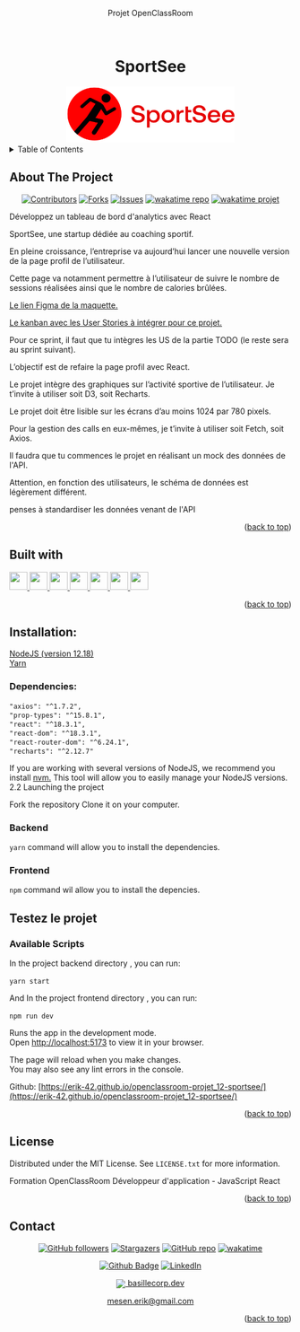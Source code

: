 <div align="center">
<p>Projet OpenClassRoom</p>
</div>
<a name="readme-top"></a>

<!-- PROJECT LOGO -->
<br />
<div align="center">
  <h1>SportSee</h1>
  <a href="https://github.com/Erik-42">
    <img src="./frontend/src/assets/logo/logo.png" alt="Logo SportSee" width="300" height="100">
  </a>
</div>

<!-- TABLE OF CONTENTS -->
<details>
  <summary>Table of Contents</summary>
  <ol>
    <li> <a href="#about-the-project">About The Project</a></li>
    <li><a href="#built-with">Built With</a></li>
    <li><a href="#testez-le-projet">Testez le projet</a></li>
    <li><a href="#license">License</a></li>
    <li><a href="#contact">Contact</a></li>
  </ol>
</details>

<!-- ABOUT THE PROJECT -->

## About The Project

<div align="center">

[![Contributors][contributors-shield]][contributors-url]
[![Forks][forks-shield]][forks-url]
[![Issues][issues-shield]][issues-url]
[![wakatime repo](https://wakatime.com/badge/github/Erik-42/openclassroom-projet_12-sportsee.svg)](https://wakatime.com/badge/github/Erik-42/openclassroom-projet_12-sportsee)
[![wakatime projet](https://wakatime.com/badge/user/f84d00d8-fee3-4ca3-803d-3daa3c7053a5/project/5c6b2898-3dc9-431c-aeb2-d0bea2922d5c.svg)](https://wakatime.com/badge/user/f84d00d8-fee3-4ca3-803d-3daa3c7053a5/project/5c6b2898-3dc9-431c-aeb2-d0bea2922d5c)

</div>
Développez un tableau de bord d'analytics avec React
<p></p>
SportSee, une startup dédiée au coaching sportif.

En pleine croissance, l’entreprise va aujourd’hui lancer une nouvelle version de la page profil de l’utilisateur.

Cette page va notamment permettre à l’utilisateur de suivre le nombre de sessions réalisées ainsi que le nombre de calories brûlées.

<p></p>

<a href=https://www.figma.com/file/BMomGVZqLZb811mDMShpLu/UI-design-Sportify-FR?node-id0%3A1>Le lien Figma de la maquette.</a>

<a href=https://www.notion.so/openclassrooms/Copy-of-Dev4U-projet-Learn-Home-6686aa4b5f44417881a4884c9af5669e>Le kanban avec les User Stories à intégrer pour ce projet.</a>

Pour ce sprint, il faut que tu intègres les US de la partie TODO (le reste sera au sprint suivant).

L’objectif est de refaire la page profil avec React.

Le projet intègre des graphiques sur l’activité sportive de l’utilisateur. Je t’invite à utiliser soit D3, soit Recharts.

Le projet doit être lisible sur les écrans d’au moins 1024 par 780 pixels.

Pour la gestion des calls en eux-mêmes, je t’invite à utiliser soit Fetch, soit Axios.

Il faudra que tu commences le projet en réalisant un mock des données de l'API.

Attention, en fonction des utilisateurs, le schéma de données est légèrement différent.

penses à standardiser les données venant de l'API

<p align="right">(<a href="#readme-top">back to top</a>)</p>

## Built with

<p> </p>
<a href=https://github.com/Erik-42?tab=repositories&q=&type=&language=html&sort= > <img width ='32px' height='32px' src ='https://raw.githubusercontent.com/rahulbanerjee26/githubAboutMeGenerator/main/icons/html.svg'> </a>
<a href=https://github.com/Erik-42?tab=repositories&q=&type=&language=css&sort= > <img width ='32px' height='32px' src ='https://raw.githubusercontent.com/rahulbanerjee26/githubAboutMeGenerator/main/icons/css.svg'> </a>
<a href= https://github.com/Erik-42?tab=repositories&q=&type=&language=sass&sort= > <img width ='32px' height='32px' src ='https://raw.githubusercontent.com/rahulbanerjee26/githubAboutMeGenerator/main/icons/sass.svg'> </a>
<a href=https://github.com/Erik-42?tab=repositories&q=&type=&language=javascript&sort= > <img width ='32px' height='32px' src ='https://raw.githubusercontent.com/rahulbanerjee26/githubAboutMeGenerator/main/icons/javascript.svg'> </a>
<a href=https://github.com/Erik-42?tab=repositories&q=&type=&language=reactjs&sort= > <img width ='32px' height='32px' src ='https://raw.githubusercontent.com/rahulbanerjee26/githubAboutMeGenerator/main/icons/reactjs.svg'> </a>
<a href= https://github.com/Erik-42?tab=repositories&q=&type=&language=github&sort= > <img width ='32px' height='32px' src ='https://raw.githubusercontent.com/rahulbanerjee26/githubAboutMeGenerator/main/icons/github.svg'> </a>
<a href= https://github.com/Erik-42?tab=repositories&q=&type=&language=figma&sort= > <img width ='32px' height='32px' src ='https://raw.githubusercontent.com/rahulbanerjee26/githubAboutMeGenerator/main/icons/figma.svg'> </a>

<p align="right">(<a href="#readme-top">back to top</a>)</p>

## Installation:

<a href=https://nodejs.org/en>NodeJS (version 12.18)</a>  
 <a href=https://yarnpkg.com>Yarn</a>

### Dependencies: 
    "axios": "^1.7.2",
    "prop-types": "^15.8.1",
    "react": "^18.3.1",
    "react-dom": "^18.3.1",
    "react-router-dom": "^6.24.1",
    "recharts": "^2.12.7"

If you are working with several versions of NodeJS, we recommend you install <a href=https://github.com/nvm-sh/nvm>nvm.</a> This tool will allow you to easily manage your NodeJS versions.
2.2 Launching the project

Fork the repository
Clone it on your computer.

### Backend

`yarn` command will allow you to install the dependencies.  
 
 ### Frontend

`npm` command wil allow you to install the depencies.

## Testez le projet

### Available Scripts

In the project backend directory , you can run:

`yarn start`

And
In the project frontend directory , you can run:

`npm run dev`

Runs the app in the development mode.\
Open [http://localhost:5173](http://localhost:5173) to view it in your browser.

The page will reload when you make changes.\
You may also see any lint errors in the console.

Github: [https://erik-42.github.io/openclassroom-projet_12-sportsee/](https://erik-42.github.io/openclassroom-projet_12-sportsee/)

<p align="right">(<a href="#readme-top">back to top</a>)</p>

## License

Distributed under the MIT License. See `LICENSE.txt` for more information.

Formation OpenClassRoom Développeur d'application - JavaScript React

<p align="right">(<a href="#readme-top">back to top</a>)</p>

## Contact

<div align="center">

[![GitHub followers][github followers-shield]][github followers-url]
[![Stargazers][stars-shield]][stars-url]
[![GitHub repo][github repo-shield]][github repo-url]
[![wakatime](https://wakatime.com/badge/user/f84d00d8-fee3-4ca3-803d-3daa3c7053a5.svg)](https://wakatime.com/@f84d00d8-fee3-4ca3-803d-3daa3c7053a5)

[![Github Badge][github badge-shield]][github badge-url]
[![LinkedIn][linkedin-shield]][linkedin-url]

<a href = 'https://basillecorp.dev'> <img width = '32px' align= 'center' src="https://raw.githubusercontent.com/rahulbanerjee26/githubAboutMeGenerator/main/icons/portfolio.png"/> basillecorp.dev</a>

mesen.erik@gmail.com

</div>

<p align="right">(<a href="#readme-top">back to top</a>)</p>

<!-- MARKDOWN LINKS & IMAGES -->
<!-- https://www.markdownguide.org/basic-syntax/#reference-style-links -->

[product-screenshot]: ./images/screenshot.png
[wakatime-shield]: https://wakatime.com/badge/user/f84d00d8-fee3-4ca3-803d-3daa3c7053a5.svg
[wakatime-url]: https://wakatime.com/@f84d00d8-fee3-4ca3-803d-3daa3c7053a5
[github badge-shield]: https://img.shields.io/badge/Github-Erik--42-155?style=for-the-badge&logo=github
[github badge-url]: https://github.com/Erik-42
[github repo-shield]: https://img.shields.io/badge/Repositories-42-blue
[github repo-url]: https://github.com/Erik-42/Erik-42?tab=repositories
[github repo file count (file type)-shield]: https://img.shields.io/github/directory-file-count/Erik-42/openclassroom-projet_12-sportsee
[github repo file count (file type)-url]: https://github.com/directory-file-count/Erik-42/openclassroom-projet_12-sportsee
[github followers-shield]: https://img.shields.io/github/followers/Erik-42
[github followers-url]: https://github.com/followers/Erik-42
[github all releases-shield]: https://github.com/Erik-42/openclassroom-projet_12-sportsee/total
[github all releases-url]: https://github.com/Erik-42/openclassroom-projet_12-sportsee/releases
[github repo size-shield]: https://img.shields.io/github/repo-size/Erik-42/openclassroom-projet_12-sportsee
[github repo size-url]: https://github.com/Erik-42/openclassroom-projet_12-sportsee
[contributors-shield]: https://img.shields.io/github/contributors/Erik-42/openclassroom-projet_12-sportsee
[contributors-url]: https://github.com/Erik-42/openclassroom-projet_12-sportsee/graphs/contributors
[forks-shield]: https://img.shields.io/github/forks/Erik-42/openclassroom-projet_12-sportsee
[forks-url]: https://github.com/Erik-42/openclassroom-projet_12-sportsee/forks
[stars-shield]: https://img.shields.io/github/stars/Erik-42
[stars-url]: https://github.com/Erik-42?tab=stars
[issues-shield]: https://img.shields.io/github/issues-raw/Erik-42/openclassroom-projet_12-sportsee
[issues-url]: https://github.com/Erik-42/openclassroom-projet_12-sportsee/issues
[license-shield]: https://img.shields.io/github/license/Erik-42/openclassroom-projet_12-sportsee
[license-url]: https://github.com/Erik-42/openclassroom-projet_12-sportsee/blob/master/LICENSE.txt
[linkedin-shield]: https://img.shields.io/badge/-LinkedIn-black.svg?style=for-the-badge&logo=linkedin&colorB=555
[linkedin-url]: https://www.linkedin.com/in/erik-mesen/
[html-shield]: https://img.shields.io/badge/-LinkedIn-black.svg?style=for-the-badge&logo=linkedin&colorB=555
[html-url]: https://html.spec.whatwg.org/
[css-shield]: https://img.shields.io/badge/-LinkedIn-black.svg?style=for-the-badge&logo=linkedin&colorB=555
[css-url]: https://www.w3.org/TR/CSS/#css
[javascript-shield]: https://img.shields.io/badge/-LinkedIn-black.svg?style=for-the-badge&logo=linkedin&colorB=555
[javascript-url]: https://www.ecma-international.org/publications-and-standards/standards/ecma-262/
